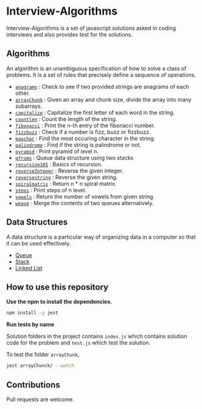 # Interview-Algorithms

Interview-Algorithms is a set of javascript solutions asked in coding interviews and also provides test for the solutions.

## Algorithms

An algorithm is an unambiguous specification of how to solve a class of problems. It is a set of rules that precisely define a sequence of operations.

-   [`anagrams`](anagrams/index.js) : Check to see if two provided strings are anagrams of each other.
-   [`arrayChunk`](arrayChunk/index.js) : Given an array and chunk size, divide the array into many subarrays.
-   [`capitalize`](capitalize/index.js) : Capitalize the first letter of each word in the string.
-   [`countlen`](countlen/index.js) : Count the length of the string.
-   [`fibonacci`](fibonacci/index.js) : Print the n-th entry of the fibonacci number.
-   [`fizzbuzz`](fizzbuzz/index.js) : Check if a number is fizz, buzz or fizzbuzz.
-   [`maxchar`](maxchar/index.js) : Find the most occuring character in the string.
-   [`palindrome`](palindrome/index.js) : Find if the string is palindrome or not.
-   [`pyramid`](pyramid/index.js) : Print pyramid of level n.
-   [`qfroms`](qfroms/index.js) : Queue data structure using two stacks
-   [`recursion101`](recursion101/index.js) : Basics of recursion.
-   [`reverseInteger`](reverseInteger/index.js) : Reverse the given integer.
-   [`reversestring`](reversestring/index.js) : Reverse the given string.
-   [`spiralmatrix`](spiralmatrix/index.js) : Return n \* n spiral matrix.
-   [`steps`](steps/index.js) : Print steps of n level.
-   [`vowels`](vowels/index.js) : Return the number of vowels from given string.
-   [`weave`](weave/index.js) : Merge the contents of two queues alternatively.

## Data Structures

A data structure is a particular way of organizing data in a computer so that it can be used effectively.

-   [Queue](queue/index.js)
-   [Stack](stack/index.js)
-   [Linked List](linkedlist/index.js)

## How to use this repository

**Use the npm to install the dependencies.**

```bash
npm install -g jest
```

**Run tests by name**

Solution folders in the project contains `index.js` which contains solution code for the problem and `test.js` which test the solution.

To test the folder `arrayChunk`,

```bash
jest arrayChunck/ --watch
```

## Contributions

Pull requests are welcome.
